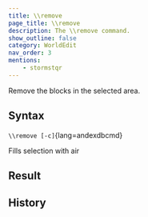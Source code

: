 ```yaml
---
title: \\remove
page_title: \\remove
description: The \\remove command.
show_outline: false
category: WorldEdit
nav_order: 3
mentions:
    - stormstqr
---
```


Remove the blocks in the selected area.

<CommandDetailsTable
    name="\\remove"
    :categories="[
        'system', 'world', 'server', 'worldedit'
    ]"
    :requiredTags="[
        'canUseChatCommands'
    ]"
    ultraSecurityModeSecurityLevel="WorldEdit"
    version="1.0.0"
    :undoSupported="1"
    :functional="true"
    :deprecated="false"
/>

## Syntax

`\\remove [-c]`{lang=andexdbcmd}

<indent>Fills selection with air</indent>

## Result

## History

<template-EmptySection />
